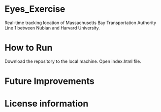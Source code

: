 # Eyes_Exercise
Real-time tracking location of Massachusetts Bay Transportation Authority Line 1 between Nubian and Harvard University.

# How to Run
Download the repository to the local machine. Open index.html file.

# Future Improvements

# License information

